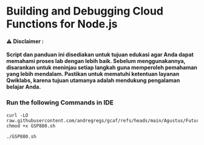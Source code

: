 #  Building and Debugging Cloud Functions for Node.js


#### ⚠️ Disclaimer :
**Script dan panduan ini disediakan untuk tujuan edukasi agar Anda dapat memahami proses lab dengan lebih baik. Sebelum menggunakannya, disarankan untuk meninjau setiap langkah guna memperoleh pemahaman yang lebih mendalam. Pastikan untuk mematuhi ketentuan layanan Qwiklabs, karena tujuan utamanya adalah mendukung pengalaman belajar Anda.**

### Run the following Commands in IDE 

```
curl -LO raw.githubusercontent.com/andregregs/gcaf/refs/heads/main/Agustus/Future%20Ready%20Skills/Building%20and%20Debugging%20Cloud%20Functions%20for%20Node.js/GSP880.sh
chmod +x GSP880.sh

./GSP880.sh
```